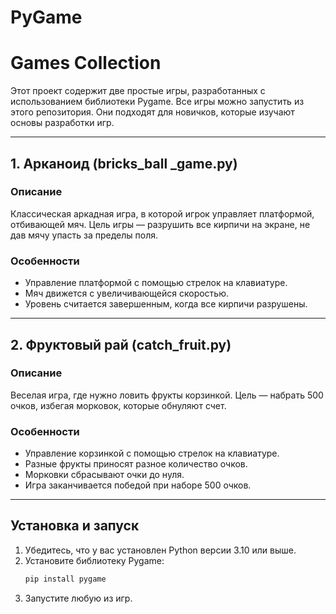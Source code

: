 # PyGame
 
# Games Collection

Этот проект содержит две простые игры, разработанных с использованием библиотеки Pygame. Все игры можно запустить из этого репозитория. Они подходят для новичков, которые изучают основы разработки игр.

---

## 1. Арканоид (bricks_ball _game.py)

### Описание
Классическая аркадная игра, в которой игрок управляет платформой, отбивающей мяч. Цель игры — разрушить все кирпичи на экране, не дав мячу упасть за пределы поля.

### Особенности
- Управление платформой с помощью стрелок на клавиатуре.
- Мяч движется с увеличивающейся скоростью.
- Уровень считается завершенным, когда все кирпичи разрушены.


---

## 2. Фруктовый рай (catch_fruit.py)

### Описание
Веселая игра, где нужно ловить фрукты корзинкой. Цель — набрать 500 очков, избегая морковок, которые обнуляют счет.

### Особенности
- Управление корзинкой с помощью стрелок на клавиатуре.
- Разные фрукты приносят разное количество очков.
- Морковки сбрасывают очки до нуля.
- Игра заканчивается победой при наборе 500 очков.

---

## Установка и запуск

1. Убедитесь, что у вас установлен Python версии 3.10 или выше.
2. Установите библиотеку Pygame:
   ```bash
   pip install pygame
   ```
3. Запустите любую из игр.
